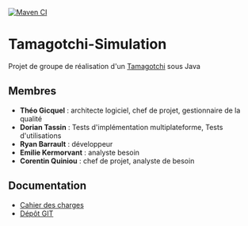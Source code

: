 [![Maven CI](https://github.com/TheoGicquel/Tamagotchi-Simulation/actions/workflows/maven.yml/badge.svg)](https://github.com/TheoGicquel/Tamagotchi-Simulation/actions/workflows/maven.yml)

# Tamagotchi-Simulation

Projet de groupe de réalisation d'un [Tamagotchi](https://en.wikipedia.org/wiki/Tamagotchi) sous Java
## Membres
* **Théo Gicquel** : architecte logiciel, chef de projet, gestionnaire de la qualité
* **Dorian Tassin** : Tests d'implémentation multiplateforme, Tests d'utilisations
* **Ryan Barrault** : développeur
* **Emilie Kermorvant** : analyste besoin
* **Corentin Quiniou** : chef de projet, analyste de besoin
## Documentation
* [Cahier des charges](https://docs.google.com/document/d/1CRq8gfZVj4WrMXI6eR8T7Iw_RYOO4IuYPifF_Ejfh94/edit)
* [Dépôt GIT](https://github.com/TheoGicquel/Tamagochi-Simulation)
